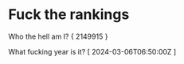 # Fuck the rankings

Who the hell am I?
{ 2149915 }

What fucking year is it?
[ 2024-03-06T06:50:00Z ]
